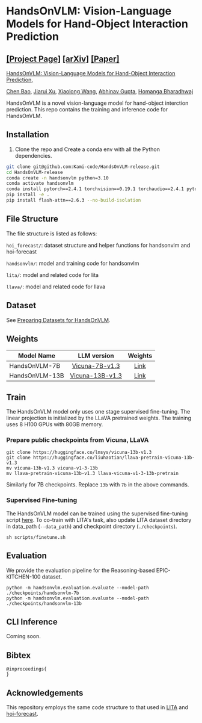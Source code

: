 # HandsOnVLM: Vision-Language Models for Hand-Object Interaction Prediction

[[Project Page]](https://www.chenbao.tech/handsonvlm/) [[arXiv]]() [[Paper]]()
-----

[HandsOnVLM: Vision-Language Models for Hand-Object Interaction Prediction](https://www.chenbao.tech/handsonvlm/), 


[Chen Bao](https://chenbao.tech), [Jiarui Xu](https://jerryxu.net/), [Xiaolong Wang](https://xiaolonw.github.io/), [Abhinav Gupta](https://www.cs.cmu.edu/~abhinavg/), [Homanga Bharadhwaj](https://homangab.github.io/)


HandsOnVLM is a novel vision-language model for hand-object interction prediction.
This repo contains the training and inference code for HandsOnVLM.

## Installation

1. Clone the repo and Create a conda env with all the Python dependencies.

```bash
git clone git@github.com:Kami-code/HandsOnVLM-release.git
cd HandsOnVLM-release
conda create -n handsonvlm python=3.10
conda activate handsonvlm
conda install pytorch==2.4.1 torchvision==0.19.1 torchaudio==2.4.1 pytorch-cuda=12.4 cuda -c pytorch -c nvidia
pip install -e .
pip install flash-attn==2.6.3 --no-build-isolation
```

## File Structure
The file structure is listed as follows:

`hoi_forecast/`: dataset structure and helper functions for handsonvlm and hoi-forecast

`handsonvlm/`: model and training code for handsonvlm

`lita/`: model and related code for lita

`llava/`: model and related code for llava

## Dataset

See [Preparing Datasets for HandsOnVLM](docs/prepare_data.md).

## Weights

| Model Name     |                           LLM version                           |                         Weights                         |
|----------------|:---------------------------------------------------------------:|:-------------------------------------------------------:|
| HandsOnVLM-7B  |  [Vicuna-7B-v1.3](https://huggingface.co/lmsys/vicuna-7b-v1.3)  | [Link](https://huggingface.co/Kami-code/handsonvlm-7b)  |
| HandsOnVLM-13B | [Vicuna-13B-v1.3](https://huggingface.co/lmsys/vicuna-13b-v1.3) | [Link](https://huggingface.co/Kami-code/handsonvlm-13b) |

## Train

The HandsOnVLM model only uses one stage supervised fine-tuning. The linear projection is initialized by the LLaVA pretrained weights. The training uses 8 H100 GPUs with 80GB memory.

### Prepare public checkpoints from Vicuna, LLaVA

```Shell
git clone https://huggingface.co/lmsys/vicuna-13b-v1.3
git clone https://huggingface.co/liuhaotian/llava-pretrain-vicuna-13b-v1.3
mv vicuna-13b-v1.3 vicuna-v1-3-13b
mv llava-pretrain-vicuna-13b-v1.3 llava-vicuna-v1-3-13b-pretrain
```
Similarly for 7B checkpoints. Replace `13b` with `7b` in the above commands.

### Supervised Fine-tuning

The HandsOnVLM model can be trained using the supervised fine-tuning script [here](scripts/finetune.sh). To co-train with LITA's task, also update LITA dataset directory in data_path (`--data_path`) and checkpoint directory (`./checkpoints`).
```Shell
sh scripts/finetune.sh
```


## Evaluation

We provide the evaluation pipeline for the Reasoning-based EPIC-KITCHEN-100 dataset.

```Shell
python -m handsonvlm.evaluation.evaluate --model-path ./checkpoints/handsonvlm-7b
python -m handsonvlm.evaluation.evaluate --model-path ./checkpoints/handsonvlm-13b

```

## CLI Inference

Coming soon.


## Bibtex

```
@inproceedings{
}
```

## Acknowledgements

This repository employs the same code structure to that used in [LITA](https://github.com/NVlabs/LITA) and [hoi-forecast](https://github.com/stevenlsw/hoi-forecast).
